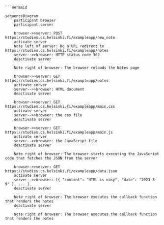 ```mermaid

```mermaid

sequenceDiagram
    participant browser
    participant server

    browser->>server: POST https://studies.cs.helsinki.fi/exampleapp/new_note
    activate server
    Note left of server: Do a URL redirect to https://studies.cs.helsinki.fi/exampleapp/notes
    server-->>browser: HTTP status code 302
    deactivate server

    Note right of browser: The browser reloads the Notes page
    
    browser->>server: GET https://studies.cs.helsinki.fi/exampleapp/notes
    activate server
    server-->>browser: HTML document
    deactivate server
    
    browser->>server: GET https://studies.cs.helsinki.fi/exampleapp/main.css
    activate server
    server-->>browser: the css file
    deactivate server
    
    browser->>server: GET https://studies.cs.helsinki.fi/exampleapp/main.js
    activate server
    server-->>browser: the JavaScript file
    deactivate server
    
    Note right of browser: The browser starts executing the JavaScript code that fetches the JSON from the server
    
    browser->>server: GET https://studies.cs.helsinki.fi/exampleapp/data.json
    activate server
    server-->>browser: [{ "content": "HTML is easy", "date": "2023-3-9" }, ... ]
    deactivate server

    Note right of browser: The browser executes the callback function that renders the notes
    deactivate server

    Note right of browser: The browser executes the callback function that renders the notes
